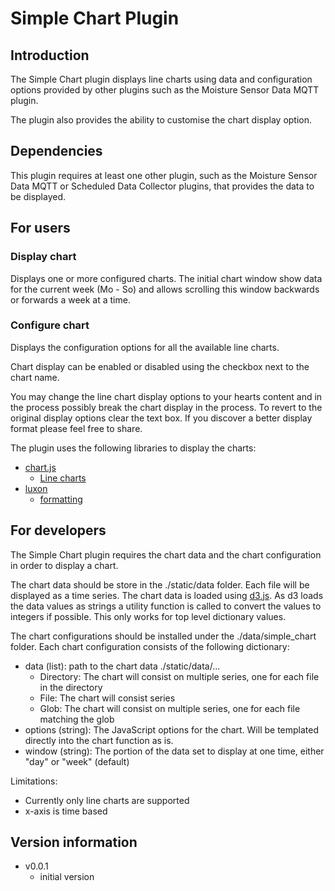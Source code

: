 # Simple Chart Plugin

## Introduction

The Simple Chart plugin displays line charts using data and
configuration options provided by other plugins such as the Moisture
Sensor Data MQTT plugin.

The plugin also provides the ability to customise the chart display
option.

## Dependencies

This plugin requires at least one other plugin, such as the Moisture
Sensor Data MQTT or Scheduled Data Collector plugins, that provides
the data to be displayed.

## For users

### Display chart

Displays one or more configured charts. The initial chart window show
data for the current week (Mo - So) and allows scrolling this window
backwards or forwards a week at a time.

### Configure chart

Displays the configuration options for all the available line charts.

Chart display can be enabled or disabled using the checkbox next to
the chart name.

You may change the line chart display options to your hearts content
and in the process possibly break the chart display in the process. To
revert to the original display options clear the text box. If you
discover a better display format please feel free to share.

The plugin uses the following libraries to display the charts:

- [chart.js](https://www.chartjs.org/docs/latest/)
  - [Line charts](https://www.chartjs.org/docs/latest/charts/line.html)
- [luxon](https://moment.github.io/luxon/#/?id=luxon)
  - [formatting](https://moment.github.io/luxon/#/formatting)

## For developers

The Simple Chart plugin requires the chart data and the chart
configuration in order to display a chart.

The chart data should be store in the ./static/data folder. Each file
will be displayed as a time series. The chart data is loaded using
[d3.js](https://d3js.org/). As d3 loads the data values as strings a
utility function is called to convert the values to integers if
possible. This only works for top level dictionary values.

The chart configurations should be installed under the
./data/simple_chart folder. Each chart configuration consists of the
following dictionary:

- data (list): path to the chart data ./static/data/...
  - Directory: The chart will consist on multiple series, one for each file in the directory
  - File: The chart will consist series
  - Glob: The chart will consist on multiple series, one for each file matching the glob
- options (string): The JavaScript options for the chart. Will be templated directly into the chart function as is.
- window (string): The portion of the data set to display at one time, either "day" or "week" (default)

Limitations:

- Currently only line charts are supported
- x-axis is time based

## Version information

- v0.0.1
  - initial version
